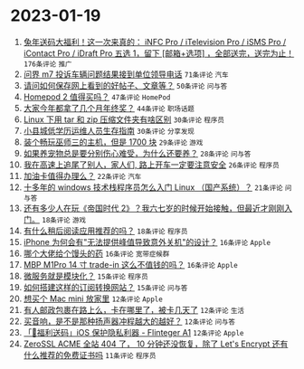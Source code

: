 # 2023-01-19

1. [兔年送码大福利！这一次来真的： iNFC Pro / iTelevision Pro / iSMS Pro / iContact Pro / iDraft Pro 五选 1，留下 [邮箱+选项] ，全部送完，送完为止！](https://www.v2ex.com/t/909811) `176条评论` `推广`
1. [问界 m7 投诉车辆问题结果接到单位领导电话](https://www.v2ex.com/t/909816) `71条评论` `汽车`
1. [请问如何保存网上看到的好帖子、文章等？](https://www.v2ex.com/t/909823) `50条评论` `问与答`
1. [Homepod 2 值得买吗？](https://www.v2ex.com/t/909814) `47条评论` `HomePod`
1. [大家今年都拿了几个月年终奖？](https://www.v2ex.com/t/909860) `44条评论` `职场话题`
1. [Linux 下用 tar 和 zip 压缩文件夹有啥区别](https://www.v2ex.com/t/909851) `30条评论` `程序员`
1. [小县城低学历运维人员生存指南](https://www.v2ex.com/t/909824) `30条评论` `分享发现`
1. [装个畅玩巫师三的主机，但是 1700 块](https://www.v2ex.com/t/909856) `29条评论` `游戏`
1. [如果养宠物总是要分别伤心难受，为什么还要养？](https://www.v2ex.com/t/909871) `28条评论` `问与答`
1. [我在高速上追尾了别人，家人们, 路上开车一定要注意安全](https://www.v2ex.com/t/909810) `26条评论` `程序员`
1. [加油卡值得办理么？](https://www.v2ex.com/t/909813) `22条评论` `汽车`
1. [十多年的 windows 技术栈程序员怎么入门 Linux （国产系统）？](https://www.v2ex.com/t/909815) `21条评论` `问与答`
1. [还有多少人在玩《帝国时代 2》？我六七岁的时候开始接触，但最近才刚刚入门。](https://www.v2ex.com/t/909847) `18条评论` `游戏`
1. [有什么稍后阅读应用推荐的吗？](https://www.v2ex.com/t/909825) `18条评论` `程序员`
1. [iPhone 为何会有"无法提供峰值导致意外关机"的设计？](https://www.v2ex.com/t/909875) `16条评论` `Apple`
1. [哪个大佬给个馒头的药](https://www.v2ex.com/t/909822) `16条评论` `宽带症候群`
1. [MBP M1Pro 14 寸 trade-in 这么不值钱的吗？](https://www.v2ex.com/t/909818) `16条评论` `Apple`
1. [微服务就是模块化？](https://www.v2ex.com/t/909835) `15条评论` `程序员`
1. [如何搭建这样的订阅转换网站？](https://www.v2ex.com/t/909812) `15条评论` `问与答`
1. [想买个 Mac mini 放家里](https://www.v2ex.com/t/909890) `12条评论` `Apple`
1. [有人邮政包裹在路上么，卡在哪里了，被卡几天了](https://www.v2ex.com/t/909846) `12条评论` `生活`
1. [买音响，是不是那种扬声器冲程越大的越好？](https://www.v2ex.com/t/909820) `12条评论` `问与答`
1. [「🎉福利送码」iOS 保护隐私利器 - Flinteger A1](https://www.v2ex.com/t/909817) `12条评论` `Apple`
1. [ZeroSSL ACME 全站 404 了， 10 分钟还没恢复，除了 Let's Encrypt 还有什么推荐的免费证书吗](https://www.v2ex.com/t/909857) `11条评论` `程序员`
